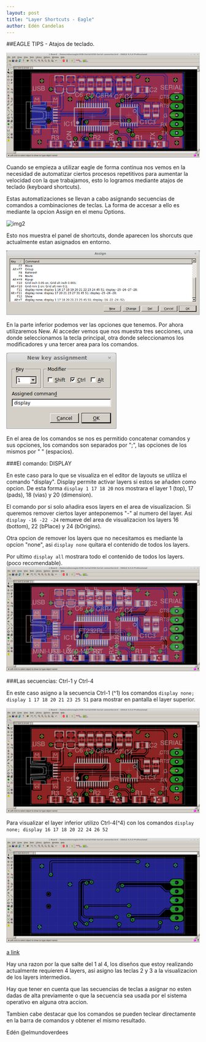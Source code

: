 ```yaml
---
layout: post
title: "Layer Shortcuts - Eagle"
author: Edén Candelas
---
```


##EAGLE TIPS - Atajos de teclado.

![img1][all]

Cuando se empieza a utilizar eagle de forma continua nos vemos en la necesidad de automatizar ciertos procesos repetitivos para aumentar la velocidad con la que trabajamos, esto lo logramos mediante atajos de teclado (keyboard shortcuts).


Estas automatizaciones se llevan a cabo asignando secuencias de comandos a combinaciones de teclas. La forma de accesar a ello es mediante la opcion Assign en el menu Options.

![img2][menuPath]

Esto nos muestra el panel de shortcuts, donde aparecen los shorcuts que actualmente estan asignados en entorno. 

![img2][assignEnv]

En la parte inferior podemos ver las opciones que tenemos. Por ahora utilizaremos New.
Al acceder vemos que nos muestra tres secciones, una donde seleccionamos la tecla principal, otra donde seleccionamos los modificadores y una tercer area para los comandos.

![img2][assignNew]

En el area de los comandos se nos es permitido concatenar comandos y sus opciones, los comandos son separados por ";", las opciones de los mismos por " " (espacios).

###El comando: DISPLAY

En este caso para lo que se visualiza en el editor de layouts se utiliza el comando "display". Display permite activar layers si estos se añaden como opcion. De esta forma 
`display 1 17 18 20`
nos mostrara el layer 1 (top), 17 (pads), 18 (vias) y 20 (dimension).

El comando por si solo añadira esos layers en el area de visualizacion. Si queremos remover ciertos layer anteponemos "-" al numero del layer. Asi 
`display -16 -22 -24` 
remueve del area de visualizacion los layers 16 (bottom), 22 (bPlace) y 24 (bOrigins).

Otra opcion de remover los layers que no necesitamos es mediante la opcion "none", asi 
`display none` 
quitara el contenido de todos los layers.

Por ultimo
`display all`
mostrara todo el contenido de todos los layers. (poco recomendable).
![img2][complete]

###Las secuencias: Ctrl-1 y Ctrl-4

En este caso asigno a la secuencia Ctrl-1 (^1) los comandos 
`display none; display 1 17 18 20 21 23 25 51`
para mostrar en pantalla el layer superior.

![img2][topCmd]

Para visualizar el layer inferior utilizo Ctrl-4(^4) con los comandos 
`display none; display 16 17 18 20 22 24 26 52`

![img2][bottomCmd]

[a link](https://vine.co/v/O2rnwOF3P6H)

Hay una razon por la que salte del 1 al 4, los diseños que estoy realizando actualmente requieren 4 layers, asi asigno las teclas 2 y 3 a la visualizacion de los layers intermedios.

Hay que tener en cuenta que las secuencias de teclas a asignar no esten dadas de alta previamente o que la secuencia sea usada por el sistema operativo en alguna otra accion.

Tambien cabe destacar que los comandos se pueden teclear directamente en la barra de comandos y obtener el mismo resultado.

Edén
@elmundoverdees


[all]: /assets/post_img/eagle/all.png  "all"
[menuPath]: /assets/post_img/eagle/  "menuPath" 
[assignEnv]: /assets/post_img/eagle/assignEnv.png  "assignEnv"
[assignNew]: /assets/post_img/eagle/assignNew.png  "assignNew"
[complete]: /assets/post_img/eagle/complete.png  "complete"
[topCmd]: /assets/post_img/eagle/topCmd.png  "topCmd"
[bottomCmd]: /assets/post_img/eagle/bottomCmd.png  "bottomCmd"






















